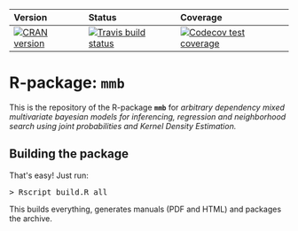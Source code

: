 |Version|Status|Coverage|
|:-|:-|:-|
|[![CRAN version](https://www.r-pkg.org/badges/version/mmb)](https://www.r-pkg.org/badges/version/mmb)|[![Travis build status](https://travis-ci.org/MrShoenel/R-mmb.svg?branch=master)](https://travis-ci.org/MrShoenel/R-mmb)|[![Codecov test coverage](https://codecov.io/gh/MrShoenel/R-mmb/branch/master/graph/badge.svg)](https://codecov.io/gh/MrShoenel/R-mmb?branch=master)|


# R-package: `mmb`
This is the repository of the R-package __`mmb`__ for _arbitrary dependency mixed multivariate bayesian models for inferencing, regression and neighborhood search using joint probabilities and Kernel Density Estimation._

## Building the package
That's easy! Just run:

<pre>
> Rscript build.R all
</pre>

This builds everything, generates manuals (PDF and HTML) and packages the archive.
